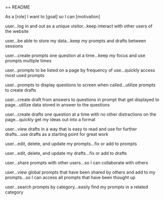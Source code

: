 == README

As a [role] I want to [goal] so I can [motivation]

user...log in and out as a unique visitor...keep interact with other users of the website

user...be able to store my data...keep my prompts and drafts between sessions

user...create prompts one question at a time...keep my focus and use prompts multiple times

user...prompts to be listed on a page by frequency of use...quickly access most used prompts

user...prompts to display questions to screen when called...utilize prompts to create drafts

user...create draft from answers to questions in prompt that get displayed to page...utilize data stored in answer to the questions

user...create drafts one question at a time with no other distractions on the page...quickly get my ideas out into a format

user...view drafts in a way that is easy to read and use for further drafts...use drafts as a starting point for great work

user...edit, delete, and update my prompts...fix or add to prompts

user...edit, delete, and update my drafts...fix or add to drafts

user...share prompts with other users...so I can collaborate with others

user...view global prompts that have been shared by others and add to my prompts...so I can access all prompts that have been thought up

user...search prompts by category...easily find my prompts in a related category

